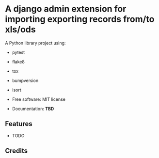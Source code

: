 # A django admin extension for importing exporting records from/to xls/ods

A Python library project using:
* pytest
* flake8
* tox
* bumpversion
* isort

* Free software: MIT license
* Documentation: __TBD__


Features
--------

* TODO

Credits
-------


